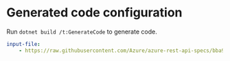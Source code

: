 # Generated code configuration

Run `dotnet build /t:GenerateCode` to generate code.

``` yaml
input-file:
    - https://raw.githubusercontent.com/Azure/azure-rest-api-specs/bba9feb08007db5ace14b866f8abbe381adf0dd0/specification/mixedreality/data-plane/Microsoft.MixedReality/preview/2021-01-01-preview/mr-arr.json
```
